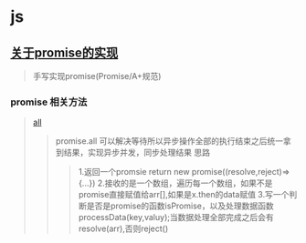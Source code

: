 # js 
## [关于promise的实现](./promise/promise.js)
> 手写实现promise(Promise/A+规范)
### promise 相关方法
> [all](./promise/promiseAll.js)
>> promise.all 可以解决等待所以异步操作全部的执行结束之后统一拿到结果，实现异步并发，同步处理结果
>>思路
>>>1.返回一个promsie return new promise((resolve,reject)=>{...})
>>>2.接收的是一个数组，遍历每一个数组，如果不是promise直接赋值给arr[],如果是x.then的data赋值
>>>3.写一个判断是否是promise的函数isPromise，以及处理数据函数processData(key,valuy);当数据处理全部完成之后会有resolve(arr),否则reject()
